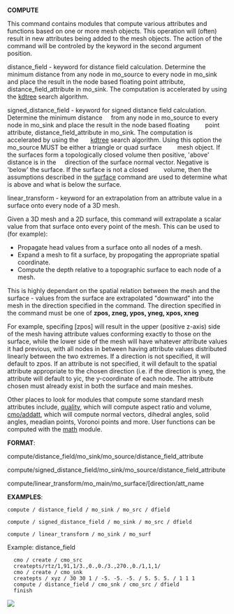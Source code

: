 
 **COMPUTE**

  This command contains modules that compute various attributes and
  functions based on one or more
  mesh objects. This operation will (often) result in new attributes
  being added to the mesh objects. The
  action of the command will be controled by the keyword in the second
  argument position.
 
  distance\_field - keyword for distance field calculation. Determine
  the minimum distance from any node in
  mo\_source to every node in mo\_sink and place the result in the
  node based floating point attribute,
  distance\_field\_attribute in mo\_sink. The computation is
  accelerated by using the
  [kdtree](kdtree.md) search
  algorithm.
  
  signed\_distance\_field - keyword for signed distance field
  calculation. Determine the minimum distance    
  from any node in mo\_source to every node in mo\_sink and place the
  result in the node based floating        
  point attribute, distance\_field\_attribute in mo\_sink. The
  computation is accelerated by using the      
  [kdtree](kdtree.md) search algorithm.
  Using this option the mo\_source MUST be either a triangle or quad
  surface        
  mesh object. If the surfaces form a topologically closed volume then
  positive, 'above' distance is in the    
  direction of the surface normal vector. Negative is 'below' the
  surface. If the surface is not a closed        
  volume, then the assumptions described in the
  [surface](SURFACE.md) command are used to determine what is above
  and what is below the surface.
 
  linear\_transform - keyword for an extrapolation from an attribute
  value in a surface onto every node of
  a 3D mesh.
  
  Given a 3D
  mesh and a 2D surface, this command will extrapolate a scalar value
  from that surface
  onto every point of the mesh. This can be used to (for
  example):
 
  -   Propagate head values from a surface onto all nodes of a
      mesh.
  -   Expand a mesh to fit a surface, by propogating the
      appropriate spatial coordinate.
  -   Compute the depth relative to a topographic surface to each
      node of a mesh.
 
  This is highly dependant on the spatial relation between the mesh
  and the surface - values from the
  surface are extrapolated "downward" into the mesh in the direction
  specified in the command. The
  direction specified in the command must be one of
   **zpos, zneg, ypos, yneg, xpos, xneg**
   
  For example,
  specifing [zpos] will result in the upper (positive
  z-axis) side of the mesh having attribute values conforming exactly
  to those on the surface, while the
  lower side of the mesh will have whatever attribute values it had
  previous, with all nodes in between
  having attribute values distributed linearly between the two
  extremes. If a direction is not specified,
  it will default to zpos. If an
  attribute is not specified, it will default to the spatial attribute
  appropriate
  to the chosen direction (i.e. if the direction is
  yneg, the attribute will default to yic, the
  y-coordinate of
  each node. The attribute chosen must already exist in both the
  surface and main meshes.
 
  Other places to look for modules that compute some standard mesh
  attributes include, [quality](QUALITY.md "Mesh Quality"), which
  will
  compute aspect ratio and volume,
  [cmo/addatt](cmo/cmo_addatt.md), which will
  compute normal vectors, dihedral angles, solid
  angles, meadian points, Voronoi points and more. User functions can
  be computed with the [math](MATH.md "Math Functions") module.
 

 **FORMAT**:
 
 compute/distance\_field/mo\_sink/mo\_source/distance\_field\_attribute
 
 compute/signed\_distance\_field/mo\_sink/mo\_source/distance\_field\_attribute
  
 compute/linear\_transform/mo\_main/mo\_surface/[direction/att\_name

 **EXAMPLES**:

    compute / distance_field / mo_sink / mo_src / dfield
  
    compute / signed_distance_field / mo_sink / mo_src / dfield
 
    compute / linear_transform / mo_sink / mo_surf                                               
                                                                        
  
  Example: distance\_field
  
      cmo / create / cmo_src                                            
      createpts/rtz/1,91,1/3.,0.,0./3.,270.,0./1,1,1/                   
      cmo / create / cmo_snk                                            
      createpts / xyz / 30 30 1 / -5. -5. -5. / 5. 5. 5. / 1 1 1        
      compute / distance_field / cmo_snk / cmo_src / dfield             
      finish           
  
  <img src="https://lanl.github.io/LaGriT/assets/images/distance_field_01.png">     
                                                                                                           
